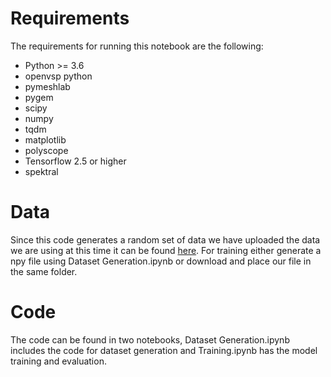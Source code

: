# Requirements
The requirements for running this notebook are the following:
<ul>
    <li>Python >= 3.6</li>
    <li>openvsp python</li>
    <li>pymeshlab</li>
    <li>pygem</li>
    <li>scipy</li>
    <li>numpy</li>
    <li>tqdm</li>
    <li>matplotlib</li>
    <li>polyscope</li>
    <li>Tensorflow 2.5 or higher</li>
    <li>spektral</li>
</ul>

# Data
Since this code generates a random set of data we have uploaded the data we are using at this time it can be found <a href="https://www.dropbox.com/scl/fo/tkpq6wjkumun0ku0yzdk3/h?dl=0&rlkey=kh3cd1ukyo8khpctx2nkhj1d8">here</a>. For training either generate a npy file using Dataset Generation.ipynb or download and place our file in the same folder.

# Code
The code can be found in two notebooks, Dataset Generation.ipynb includes the code for dataset generation and Training.ipynb has the model training and evaluation.